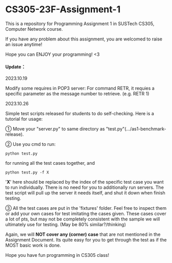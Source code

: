 # CS305-23F-Assignment-1
This is a repository for Programming Assignment 1 in SUSTech CS305, Computer Network course.

If you have any problem about this assignment, you are welcomed to raise an issue anytime!

Hope you can ENJOY your programming! <3



#### Update：

2023.10.19 

Modify some requires in POP3 server: For command RETR, it requies a specific parameter as the message number to retrieve. (e.g. RETR 1)



2023.10.26

Simple test scripts released for students to do self-checking. Here is a tutorial for usage:

① Move your "server.py" to same directory as "test.py"(.../as1-benchmark-release).

② Use you cmd to run:

```
python test.py
```

for running all the test cases together, and

```
python test.py -f X
```

'**X**' here should be replaced by the index of the specific test case you want to run individually. There is no need for you to additionally run servers. The test script will pull up the server it needs itself, and shut it down when finish testing.

③ All the test cases are put in the 'fixtures' folder. Feel free to inspect them or add your own cases for test imitating the cases given. These cases cover a lot of pts, but may not be completely consistent with the sample we will ultimately use for testing. (May be 80% similar?/thinking)

Again, we will **NOT cover any (corner) case** that are not mentioned in the Assignment Document. Its quite easy for you to get through the test as if the MOST basic work is done.

Hope you have fun programming in CS305 class! 




